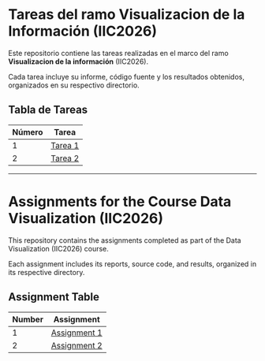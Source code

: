 # Tareas del ramo Visualizacion de la Información (IIC2026)

Este repositorio contiene las tareas realizadas en el marco del ramo **Visualizacion de la información** (IIC2026).

Cada tarea incluye su informe, código fuente y los resultados obtenidos, organizados en su respectivo directorio.

## Tabla de Tareas

| Número | Tarea               
|--------|----------------------------------|
| 1      | [Tarea 1](./T1-PedroPabloZavalaTejos) | 
| 2      | [Tarea 2](./T2-PedroPabloZavalaTejos) |

---

# Assignments for the Course Data Visualization (IIC2026)

This repository contains the assignments completed as part of the Data Visualization (IIC2026) course.

Each assignment includes its reports, source code, and results, organized in its respective directory.

## Assignment Table

| Number | Assignment                  | 
|--------|----------------------------------|
| 1      | [Assignment 1](./T1-PedroPabloZavalaTejos) | 
| 2      | [Assignment 2](./T2-PedroPabloZavalaTejos) |

